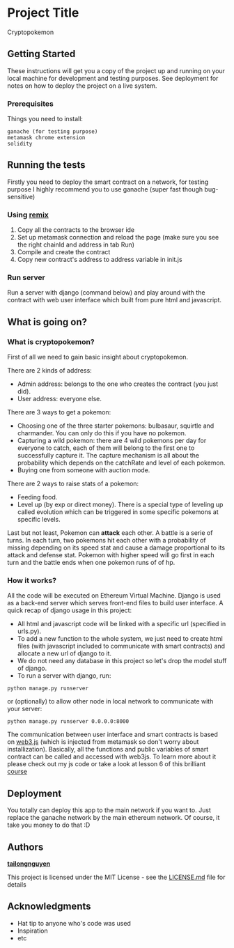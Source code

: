 # Project Title

Cryptopokemon

## Getting Started

These instructions will get you a copy of the project up and running on your local machine for development and testing purposes. See deployment for notes on how to deploy the project on a live system.

### Prerequisites

Things you need to install:

```
ganache (for testing purpose)
metamask chrome extension
solidity
```

## Running the tests

Firstly you need to deploy the smart contract on a network, for testing purpose I highly recommend you to use ganache (super fast though bug-sensitive)

### Using [remix](http://remix.ethereum.org)

1. Copy all the contracts to the browser ide
2. Set up metamask connection and reload the page (make sure you see the right chainId and address in tab Run)
3. Compile and create the contract
4. Copy new contract's address to address variable in init.js

### Run server 

Run a server with django (command below) and play around with the contract with web user interface which built from pure html and javascript.

## What is going on?

### What is cryptopokemon?
First of all we need to gain basic insight about cryptopokemon.

There are 2 kinds of address:
* Admin address: belongs to the one who creates the contract (you just did).
* User address: everyone else.

There are 3 ways to get a pokemon:
* Choosing one of the three starter pokemons: bulbasaur, squirtle and charmander. You can only do this if you have no pokemon.
* Capturing a wild pokemon: there are 4 wild pokemons per day for everyone to catch, each of them will belong to the first one to successfully capture it. The capture mechanism is all about the probability which depends on the catchRate and level of each pokemon.
* Buying one from someone with auction mode.

There are 2 ways to raise stats of a pokemon:
* Feeding food.
* Level up (by exp or direct money). There is a special type of leveling up called evolution which can be triggered in some specific pokemons at specific levels. 

Last but not least, Pokemon can **attack** each other. A battle is a serie of turns. In each turn, two pokemons hit each other with a probability of missing depending on its speed stat and cause a damage proportional to its attack and defense stat. Pokemon with higher speed will go first in each turn and the battle ends when one pokemon runs of of hp.

### How it works?

All the code will be executed on Ethereum Virtual Machine. Django is used as a back-end server which serves front-end files to build user interface. A quick recap of django usage in this project:

* All html and javascript code will be linked with a specific url (specified in urls.py).
* To add a new function to the whole system, we just need to create html files (with javascript included to communicate with smart contracts) and allocate a new url of django to it.
* We do not need any database in this project so let's drop the model stuff of django.
* To run a server with django, run:
```
python manage.py runserver
```
or (optionally) to allow other node in local network to communicate with your server:
```
python manage.py runserver 0.0.0.0:8000
```

The communication between user interface and smart contracts is based on [web3.js](https://github.com/ethereum/web3.js/) (which is injected from metamask so don't worry about installization). Basically, all the functions and public variables of smart contract can be called and accessed with web3js. To learn more about it please check out my js code or take a look at lesson 6 of this brilliant [course](https://cryptozombies.io/en/course)
## Deployment

You totally can deploy this app to the main network if you want to. Just replace the ganache network by the main ethereum network. Of course, it take you money to do that :D

## Authors

[**tailongnguyen**](https://github.com/tailongnguyen)

This project is licensed under the MIT License - see the [LICENSE.md](LICENSE.md) file for details

## Acknowledgments

* Hat tip to anyone who's code was used
* Inspiration
* etc

